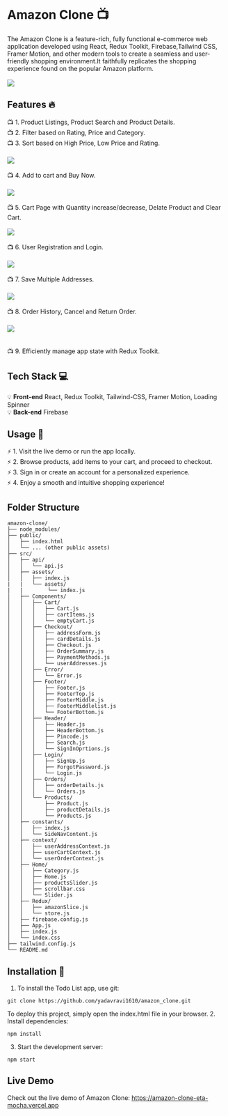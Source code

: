 # Amazon Clone :tv:
The Amazon Clone is a feature-rich, fully functional e-commerce web application developed using React,  Redux Toolkit, Firebase,Tailwind CSS, Framer Motion, and other modern tools to create a seamless and user-friendly shopping environment.It faithfully replicates the shopping experience found on the popular Amazon platform.</br>
</br>
<img src="/screenshots/amazon homepage.png">
</br>
## Features :fire:
:tv: 1. Product Listings, Product Search and Product Details.</br>
:tv: 2. Filter based on Rating, Price and Category.</br>
:tv: 3. Sort based on High Price, Low Price and Rating.</br>
</br>
<img src="/screenshots/Filter page.png"></br>
</br>
:tv: 4. Add to cart and Buy Now.</br>
</br>
<img src="/screenshots/details page.png"></br>
</br>
:tv: 5. Cart Page with Quantity increase/decrease, Delate Product and Clear Cart.</br>
</br>
<img src="/screenshots/cart page.png"></br>
</br>
:tv: 6. User Registration and Login.</br>
</br>
<img src="/screenshots/login page.png"></br>
</br>
:tv: 7. Save Multiple Addresses.</br>
</br>
<img src="/screenshots/address page.png"></br>
</br>
:tv: 8. Order History, Cancel and Return Order.</br>
</br>
<img src="/screenshots/orders page.png"></br>
</br>
</br>
:tv: 9. Efficiently manage app state with Redux Toolkit.</br>

## Tech Stack :computer:
:bulb: **Front-end** React, Redux Toolkit, Tailwind-CSS, Framer Motion, Loading Spinner</br>
:bulb: **Back-end** Firebase</br>

## Usage :pencil:
:zap: 1. Visit the live demo or run the app locally.<br>
:zap: 2. Browse products, add items to your cart, and proceed to checkout.<br>
:zap: 3. Sign in or create an account for a personalized experience.<br>
:zap: 4. Enjoy a smooth and intuitive shopping experience!<br>

## Folder Structure
```
amazon-clone/
├── node_modules/
├── public/
│   ├── index.html
│   └── ... (other public assets)
├── src/
│   ├── api/
│   │   └── api.js
│   ├── assets/
│   │   ├── index.js
|   |   └── assets/
|   |        └── index.js
│   ├── Components/
│   │   ├── Cart/
│   │   │   ├── Cart.js
│   │   │   ├── cartItems.js
│   │   │   └── emptyCart.js
│   │   ├── Checkout/
│   │   │   ├── addressForm.js
│   │   │   ├── cardDetails.js
│   │   │   ├── Checkout.js
│   │   │   ├── OrderSummary.js
│   │   │   ├── PaymentMethods.js
│   │   │   └── userAddresses.js
│   │   ├── Error/
│   │   │   └── Error.js
│   │   ├── Footer/
│   │   │   ├── Footer.js
│   │   │   ├── FooterTop.js
│   │   │   ├── FooterMiddle.js
│   │   │   ├── FooterMiddlelist.js
│   │   │   └── FooterBottom.js
│   │   ├── Header/
│   │   │   ├── Header.js
│   │   │   ├── HeaderBottom.js
│   │   │   ├── Pincode.js
│   │   │   ├── Search.js
│   │   │   └── SignInOprtions.js
│   │   ├── Login/
│   │   │   ├── SignUp.js
│   │   │   ├── ForgotPassword.js
│   │   │   └── Login.js
│   │   ├── Orders/
│   │   │   ├── orderDetails.js
│   │   │   └── Orders.js
│   │   └── Products/
│   │       ├── Product.js
│   │       ├── productDetails.js
│   │       └── Products.js
│   ├── constants/
│   │   ├── index.js
│   │   └── SideNavContent.js
│   ├── context/
│   │   ├── userAddressContext.js
│   │   ├── userCartContext.js
│   │   └── userOrderContext.js
│   ├── Home/
│   │   ├── Category.js
│   │   ├── Home.js
│   │   ├── productsSlider.js
│   │   ├── scrollbar.css
│   │   └── Slider.js
│   ├── Redux/
│   │   ├── amazonSlice.js
│   │   └── store.js
│   ├── firebase.config.js
│   ├── App.js
│   ├── index.js
│   └── index.css
├── tailwind.config.js
└── README.md
```
## Installation :notebook:
1. To install the Todo List app, use git:
```
git clone https://github.com/yadavravi1610/amazon_clone.git
```
To deploy this project, simply open the index.html file in your browser.
2. Install dependencies: 
```
npm install
```
3. Start the development server: 
```
npm start
```

## Live Demo
Check out the live demo of Amazon Clone: https://amazon-clone-eta-mocha.vercel.app
